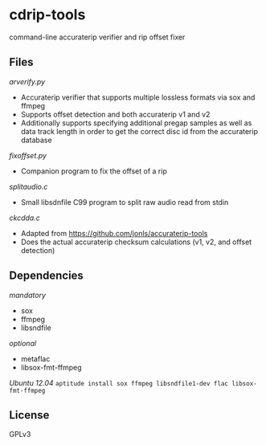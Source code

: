 cdrip-tools
===========
command-line accuraterip verifier and rip offset fixer

Files
-----
*arverify.py*

* Accuraterip verifier that supports multiple lossless formats via sox and ffmpeg
* Supports offset detection and both accuraterip v1 and v2
* Additionally supports specifying additional pregap samples
  as well as data track length in order to get the correct disc id
  from the accuraterip database

*fixoffset.py*

* Companion program to fix the offset of a rip

*splitaudio.c*

* Small libsdnfile C99 program to split raw audio read from stdin

*ckcdda.c*

* Adapted from https://github.com/jonls/accuraterip-tools
* Does the actual accuraterip checksum calculations (v1, v2, and offset detection)

Dependencies
------------
*mandatory*

* sox
* ffmpeg
* libsndfile

*optional*

* metaflac
* libsox-fmt-ffmpeg

*Ubuntu 12.04*
```aptitude install sox ffmpeg libsndfile1-dev flac libsox-fmt-ffmpeg```

License
-------
GPLv3